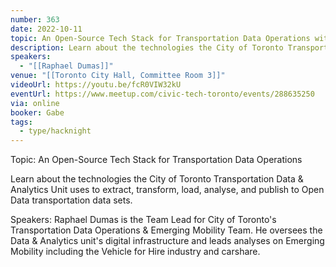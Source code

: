 ```yaml
---
number: 363
date: 2022-10-11
topic: An Open-Source Tech Stack for Transportation Data Operations with Raphael Dumas, City of Toronto
description: Learn about the technologies the City of Toronto Transportation Data & Analytics Unit uses to extract, transform, load, analyse, and publish to Open Data transportation data sets.
speakers:
  - "[[Raphael Dumas]]"
venue: "[[Toronto City Hall, Committee Room 3]]"
videoUrl: https://youtu.be/fcR0VIW32kU
eventUrl: https://www.meetup.com/civic-tech-toronto/events/288635250
via: online
booker: Gabe
tags:
  - type/hacknight
---
```


Topic:
An Open-Source Tech Stack for Transportation Data Operations

Learn about the technologies the City of Toronto Transportation Data & Analytics Unit uses to extract, transform, load, analyse, and publish to Open Data transportation data sets.

Speakers:
Raphael Dumas is the Team Lead for City of Toronto's Transportation Data Operations & Emerging Mobility Team. He oversees the Data & Analytics unit's digital infrastructure and leads analyses on Emerging Mobility including the Vehicle for Hire industry and carshare.
